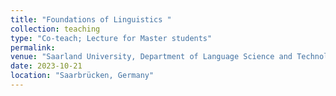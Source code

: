 ```yaml
---
title: "Foundations of Linguistics "
collection: teaching
type: "Co-teach; Lecture for Master students"
permalink:
venue: "Saarland University, Department of Language Science and Technology"
date: 2023-10-21
location: "Saarbrücken, Germany"
---
```

